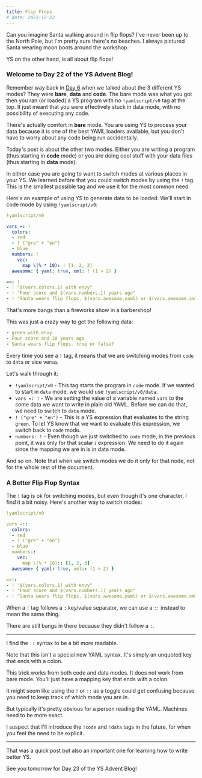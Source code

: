 ```yaml
---
title: Flip Flops
# date: 2023-12-22
---
```


Can you imagine Santa walking around in flip flops?
I've never been up to the North Pole, but I'm pretty sure there's no beaches.
I always pictured Santa wearing moon boots around the workshop.

YS on the other hand, is all about flip flops!


### Welcome to Day 22 of the YS Advent Blog!

Remember way back in [Day 6](dec-06.md) when we talked about the 3 different YS
modes?
They were **bare**, **data** and **code**.
The bare mode was what you got then you ran (or loaded) a YS program with no
`!yamlscript/v0` tag at the top.
It just meant that you were effectively stuck in data mode, with no possibility
of executing any code.

There's actually comfort in **bare** mode.
You are using YS to process your data because it is one of the best YAML
loaders available, but you don't have to worry about any code being run
accidentally.

Today's post is about the other two modes.
Either you are writing a program (thus starting in **code** mode) or you are
doing cool stuff with your data files (thus starting in **data** mode).

In either case you are going to want to switch modes at various places in your
YS.
We learned before that you could switch modes by using the `!` tag.
This is the smallest possible tag and we use it for the most common need.

Here's an example of using YS to generate data to be loaded.
We'll start in code mode by using `!yamlscript/v0`:

```yaml
!yamlscript/v0

vars =: !
  colors:
  - red
  - ! ("gre" + "en")
  - blue
  numbers: !
    vec:
      map \(% * 10): ! [1, 2, 3]
  awesome: { yaml: true, xml: ! (1 > 2) }

=>: !
- ! "$(vars.colors.1) with envy"
- ! "Four score and $(vars.numbers.1) years ago"
- ! "Santa wears flip flops. $(vars.awesome.yaml) or $(vars.awesome.xml)?"
```

That's more bangs than a fireworks show in a barbershop!

This was just a crazy way to get the following data:

```yaml
- green with envy
- Four score and 20 years ago
- Santa wears flip flops. true or false?
```

Every time you see a `!` tag, it means that we are switching modes from `code`
to `data` or vice versa.

Let's walk through it:

* `!yamlscript/v0` - This tag starts the program in `code` mode. If we wanted to
  start in `data` mode, we would use `!yamlscript/v0/data`.
* `vars =: !` - We are setting the value of a variable named `vars` to the some
  data we want to write in plain old YAML. Before we can do that, we need to
  switch to `data` mode.
* `! ("gre" + "en")` - This is a YS expression that evaluates to the string
  `green`. To let YS know that we want to evaluate this expression, we switch
  back to `code` mode.
* `numbers: !` - Even though we just switched to `code` mode,
  in the previous point, it was only for that scalar / expression.
  We need to do it again since the mapping we are in is in data mode.

And so on.
Note that when we switch modes we do it only for that node, not for the whole
rest of the document.

### A Better Flip Flop Syntax

The `!` tag is ok for switching modes, but even though it's one character, I
find it a bit noisy.
Here's another way to switch modes:

```yaml
!yamlscript/v0

vars =::
  colors:
  - red
  - ! ("gre" + "en")
  - blue
  numbers::
    vec:
      map \(% * 10):: [1, 2, 3]
  awesome: { yaml: true, xml:: (1 > 2) }

=>::
- ! "$(vars.colors.1) with envy"
- ! "Four score and $(vars.numbers.1) years ago"
- ! "Santa wears flip flops. $(vars.awesome.yaml) or $(vars.awesome.xml)?"
```

When a `!` tag follows a `:` key/value separator, we can use a `::` instead to
mean the same thing.

There are still bangs in there because they didn't follow a `:`.


----

I find the `::` syntax to be a bit more readable.

Note that this isn't a special new YAML syntax.
It's simply an unquoted key that ends with a colon.

This trick works from both code and data modes.
It does not work from bare mode.
You'll just have a mapping key that ends with a colon.

It might seem like using the `!` or `::` as a toggle could get confusing
because you need to keep track of which mode you are in.

But typically it's pretty obvious for a person reading the YAML.
Machines need to be more exact.

I suspect that I'll introduce the `!code` and `!data` tags in the future, for
when you feel the need to be explicit.

----

That was a quick post but also an important one for learning how to write
better YS.

See you tomorrow for Day 23 of the YS Advent Blog!
